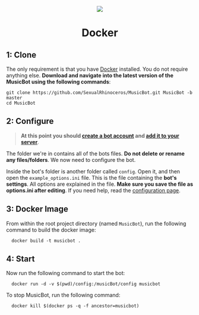 <p align="center">
<img src="http://i.imgur.com/L6WQOD2.png">
</p>

<h1 align="center">Docker</h1>

## 1: Clone
The only requirement is that you have [Docker](https://docs.docker.com/mac/) installed. You do not require anything else. **Download and navigate into the latest version of the MusicBot using the following commands**:

    git clone https://github.com/SexualRhinoceros/MusicBot.git MusicBot -b master
    cd MusicBot

## 2: Configure

> **At this point you should [create a bot account](https://github.com/SexualRhinoceros/MusicBot/wiki/FAQ#how-do-i-create-a-bot-account) and [add it to your server](https://github.com/SexualRhinoceros/MusicBot/wiki/FAQ#how-do-i-add-my-bot-account-to-a-server)**.

The folder we're in contains all of the bots files. **Do not delete or rename any files/folders**. We now need to configure the bot.

Inside the bot's folder is another folder called `config`. Open it, and then open the `example_options.ini` file. This is the file containing the **bot's settings**. All options are explained in the file. **Make sure you save the file as options.ini after editing**. If you need help, read the [configuration page](https://github.com/SexualRhinoceros/MusicBot/wiki/Configuration).

## 3: Docker Image
From within the root project directory (named `MusicBot`), run the following command to build the docker image:

      docker build -t musicbot .

## 4: Start

Now run the following command to start the bot:

      docker run -d -v $(pwd)/config:/musicBot/config musicbot

To stop MusicBot, run the following command: 

      docker kill $(docker ps -q -f ancestor=musicbot)